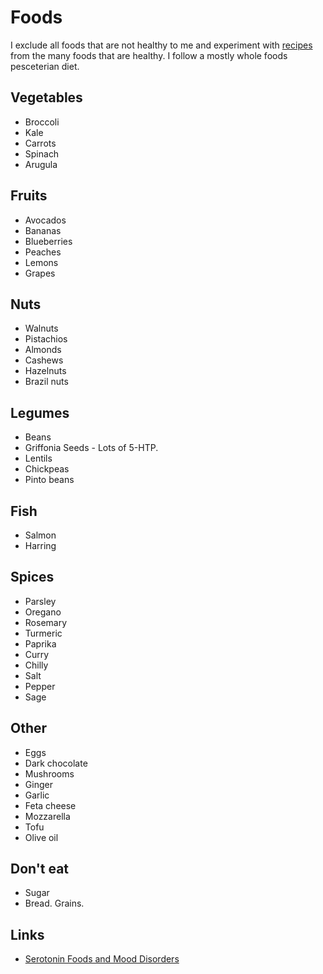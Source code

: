 # Foods
I exclude all foods that are not healthy to me and experiment with [recipes](https://github.com/nikitavoloboev/recipes/#readme) from the many foods that are healthy. I follow a mostly whole foods pesceterian diet.

## Vegetables
- Broccoli
- Kale
- Carrots
- Spinach
- Arugula

## Fruits
- Avocados
- Bananas
- Blueberries
- Peaches
- Lemons
- Grapes

## Nuts
- Walnuts
- Pistachios
- Almonds
- Cashews
- Hazelnuts
- Brazil nuts

## Legumes
- Beans
- Griffonia Seeds - Lots of 5-HTP.
- Lentils
- Chickpeas
- Pinto beans

## Fish
- Salmon
- Harring

## Spices
- Parsley
- Oregano
- Rosemary
- Turmeric
- Paprika
- Curry
- Chilly
- Salt
- Pepper
- Sage

## Other
- Eggs
- Dark chocolate
- Mushrooms
- Ginger
- Garlic
- Feta cheese
- Mozzarella
- Tofu
- Olive oil

## Don't eat
- Sugar
- Bread. Grains.

## Links
- [Serotonin Foods and Mood Disorders](https://bebrainfit.com/serotonin-foods-mood-brain/)